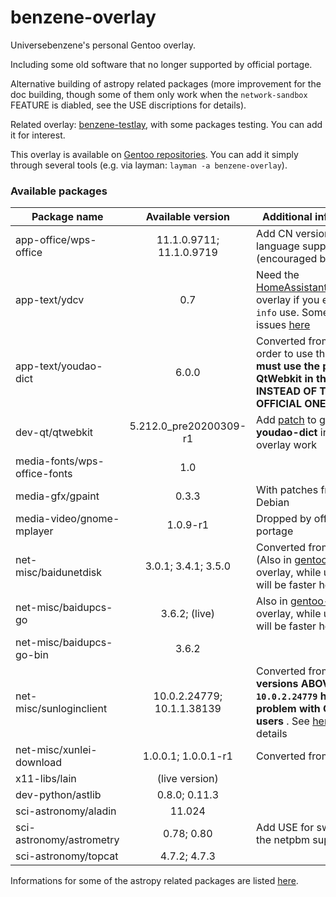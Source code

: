 # benzene-overlay
Universebenzene's personal Gentoo overlay.

Including some old software that no longer supported by official portage.

Alternative building of astropy related packages (more improvement for the doc building, though some of them only work when the `network-sandbox` FEATURE is diabled, see the USE discriptions for details).

Related overlay: [benzene-testlay](https://github.com/Universebenzene/benzene-testlay), with some packages testing. You can add it for interest.

This overlay is available on [Gentoo repositories](https://overlays.gentoo.org). You can add it simply through several tools (e.g. via layman: `layman -a benzene-overlay`).

### Available packages

Package name | Available version | Additional information
------------ | :---------------: | ----------------------
app-office/wps-office        | 11.1.0.9711; 11.1.0.9719   | Add CN version and more language support (encouraged by [AUR](https://aur.archlinux.org/packages/?O=0&SeB=nd&K=wps-office&outdated=&SB=n&SO=a&PP=50&do_Search=Go))
app-text/ydcv                | 0.7                        | Need the [HomeAssistantRepository](https://git.edevau.net/onkelbeh/HomeAssistantRepository) overlay if you enable `pkg-info` use. Some other issues [here](https://forums.gentoo.org/viewtopic-p-8352006.html)
app-text/youdao-dict         | 6.0.0                      | Converted from [AUR](https://aur.archlinux.org/packages/youdao-dict). In order to use this you **must use the patched QtWebkit in this overlay INSTEAD OF THE OFFICIAL ONE**
dev-qt/qtwebkit              | 5.212.0\_pre20200309-r1    | Add [patch](https://github.com/Universebenzene/benzene-overlay/blob/master/dev-qt/qtwebkit/files/qtwebkit-5.212.0_pre20200309-position.patch) to get **youdao-dict** in this overlay work
media-fonts/wps-office-fonts | 1.0                        |
media-gfx/gpaint             | 0.3.3                      | With patches from Debian
media-video/gnome-mplayer    | 1.0.9-r1                   | Dropped by official portage
net-misc/baidunetdisk        | 3.0.1; 3.4.1; 3.5.0        | Converted from [AUR](https://aur.archlinux.org/packages/baidunetdisk-bin) (Also in [gentoo-zh](https://github.com/microcai/gentoo-zh) overlay, while upgrade will be faster here)
net-misc/baidupcs-go         | 3.6.2; (live)              | Also in [gentoo-zh](https://github.com/microcai/gentoo-zh) overlay, while upgrade will be faster here
net-misc/baidupcs-go-bin     | 3.6.2                      |
net-misc/sunloginclient      | 10.0.2.24779; 10.1.1.38139 | Converted from [AUR](https://aur.archlinux.org/packages/sunloginclient), but **versions ABOVE `10.0.2.24779` has some problem with OpenRC users** . See [here](https://github.com/Universebenzene/benzene-overlay/tree/master/net-misc/sunloginclient#note-for-sunloginclient) for details
net-misc/xunlei-download     | 1.0.0.1; 1.0.0.1-r1        | Converted from [AUR](https://aur.archlinux.org/packages/xunlei-bin/)
x11-libs/lain                | (live version)             |
dev-python/astlib            | 0.8.0; 0.11.3              |
sci-astronomy/aladin         | 11.024                     |
sci-astronomy/astrometry     | 0.78; 0.80                 | Add USE for switching the netpbm support
sci-astronomy/topcat         | 4.7.2; 4.7.3               |

Informations for some of the astropy related packages are listed [here](https://github.com/Universebenzene/benzene-overlay/tree/master/dev-python#informations-for-astropy-related-packages).

